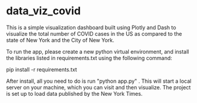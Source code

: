 # data_viz_covid

This is a simple visualization dashboard built using Plotly and Dash to visualize the total number of COVID cases in the US as compared to the state of New York and the City of New York. 

To run the app, please create a new python virtual environment, and install the libraries listed in requirements.txt using the following command:

pip install -r requirements.txt 

After install, all you need to do is run "python app.py" . This will start a local server on your machine, which you can visit and then visualize. The project is set up to load data published by the New York Times. 
 
